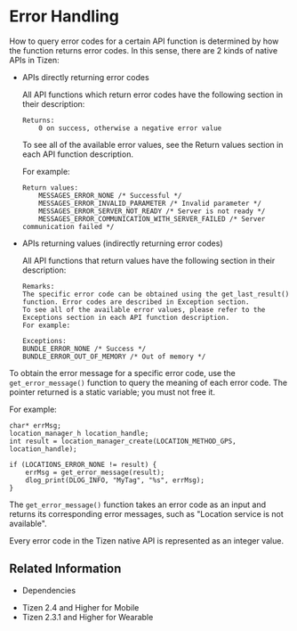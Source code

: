 # Error Handling


How to query error codes for a certain API function is determined by how the function returns error codes. In this sense, there are 2 kinds of native APIs in Tizen:

- APIs directly returning error codes

  All API functions which return error codes have the following section in their description:

  ```
  Returns:
      0 on success, otherwise a negative error value
  ```

  To see all of the available error values, see the Return values section in each API function description.

  For example:

  ```
  Return values:
      MESSAGES_ERROR_NONE /* Successful */
      MESSAGES_ERROR_INVALID_PARAMETER /* Invalid parameter */
      MESSAGES_ERROR_SERVER_NOT_READY /* Server is not ready */
      MESSAGES_ERROR_COMMUNICATION_WITH_SERVER_FAILED /* Server communication failed */
  ```

- APIs returning values (indirectly returning error codes)

  All API functions that return values have the following section in their description:

  ```
  Remarks:
  The specific error code can be obtained using the get_last_result() function. Error codes are described in Exception section.
  To see all of the available error values, please refer to the Exceptions section in each API function description.
  For example:

  Exceptions:
  BUNDLE_ERROR_NONE /* Success */
  BUNDLE_ERROR_OUT_OF_MEMORY /* Out of memory */
  ```

To obtain the error message for a specific error code, use the `get_error_message()` function to query the meaning of each error code. The pointer returned is a static variable; you must not free it.

For example:

```
char* errMsg;
location_manager_h location_handle;
int result = location_manager_create(LOCATION_METHOD_GPS, location_handle);

if (LOCATIONS_ERROR_NONE != result) {
    errMsg = get_error_message(result);
    dlog_print(DLOG_INFO, "MyTag", "%s", errMsg);
}
```

The `get_error_message()` function takes an error code as an input and returns its corresponding error messages, such as "Location service is not available".

Every error code in the Tizen native API is represented as an integer value.

## Related Information
* Dependencies
 - Tizen 2.4 and Higher for Mobile
 - Tizen 2.3.1 and Higher for Wearable

